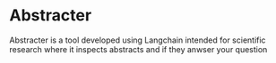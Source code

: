 # Abstracter
Abstracter is a tool developed using Langchain intended for scientific research where it inspects abstracts and if they anwser your question
